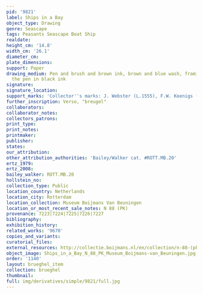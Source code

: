 ```yaml
---
pid: '9821'
label: Ships in a Bay
object_type: Drawing
genre: Seascape
tags: Peasants Seascape Boat Ship
realdate: 
height_cm: '14.8'
width_cm: '26.1'
diameter_cm: 
plate_dimensions: 
support: Paper
drawing_medium: Pen and brush and brown ink, brown and blue wash, framing lines with
  the pen in black ink
signature: 
signature_location: 
support_marks: 'Collector''s marks: J. Webster (L.1555), F.W. Koenigs (L.1023a missing)'
further_inscription: Verso, "breugel"
collaborators: 
collaborator_notes: 
collectors_patrons: 
print_type: 
print_notes: 
printmaker: 
publisher: 
states: 
our_attribution: 
other_attribution_authorities: 'Bailey/Walker cat. #ROTT.MB.20'
ertz_1979: 
ertz_2008: 
bailey_walker: ROTT.MB.20
hollstein_no: 
collection_type: Public
location_country: Netherlands
location_city: Rotterdam
location_collection: Museum Boijmans Van Beuningen
location_or_most_recent_sale_notes: N 88 (PK)
provenance: 7223|7224|7225|7226|7227
bibliography: 
exhibition_history: 
related_works: '9670'
copies_and_variants: 
curatorial_files: 
external_resources: http://collectie.boijmans.nl/en/collection/n-88-(pk)
object_image: Ships_in_a_Bay_N_88_PK_Museum_Boijmans-van_Beuningen.jpg
order: '1140'
layout: brueghel_item
collection: brueghel
thumbnail: 
full: img/derivatives/simple/9821/full.jpg
---
```

